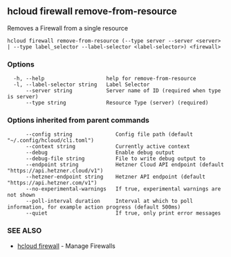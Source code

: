 ## hcloud firewall remove-from-resource

Removes a Firewall from a single resource

```
hcloud firewall remove-from-resource (--type server --server <server> | --type label_selector --label-selector <label-selector>) <firewall>
```

### Options

```
  -h, --help                    help for remove-from-resource
  -l, --label-selector string   Label Selector
      --server string           Server name of ID (required when type is server)
      --type string             Resource Type (server) (required)
```

### Options inherited from parent commands

```
      --config string              Config file path (default "~/.config/hcloud/cli.toml")
      --context string             Currently active context
      --debug                      Enable debug output
      --debug-file string          File to write debug output to
      --endpoint string            Hetzner Cloud API endpoint (default "https://api.hetzner.cloud/v1")
      --hetzner-endpoint string    Hetzner API endpoint (default "https://api.hetzner.com/v1")
      --no-experimental-warnings   If true, experimental warnings are not shown
      --poll-interval duration     Interval at which to poll information, for example action progress (default 500ms)
      --quiet                      If true, only print error messages
```

### SEE ALSO

* [hcloud firewall](hcloud_firewall.md)	 - Manage Firewalls
